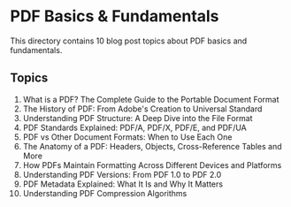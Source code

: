 # PDF Basics & Fundamentals
This directory contains 10 blog post topics about PDF basics and fundamentals.

## Topics

1. What is a PDF? The Complete Guide to the Portable Document Format
2. The History of PDF: From Adobe's Creation to Universal Standard
3. Understanding PDF Structure: A Deep Dive into the File Format
4. PDF Standards Explained: PDF/A, PDF/X, PDF/E, and PDF/UA
5. PDF vs Other Document Formats: When to Use Each One
6. The Anatomy of a PDF: Headers, Objects, Cross-Reference Tables and More
7. How PDFs Maintain Formatting Across Different Devices and Platforms
8. Understanding PDF Versions: From PDF 1.0 to PDF 2.0
9. PDF Metadata Explained: What It Is and Why It Matters
10. Understanding PDF Compression Algorithms
